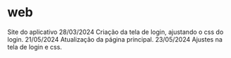 # web
Site do aplicativo
28/03/2024
    Criação da tela de login, ajustando o css do login.
21/05/2024
    Atualização da página principal.
23/05/2024
    Ajustes na tela de login e css.
